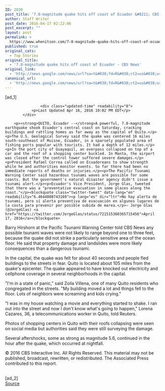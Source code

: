 ```yaml
---
ID: 2830
post_title: '7.8-magnitude quake hits off coast of Ecuador &#8211; CBS News'
author: Staff Writer
post_date: 2016-04-17 02:22:06
post_excerpt: ""
layout: post
permalink: >
  https://www.whenitson.com/7-8-magnitude-quake-hits-off-coast-of-ecuador-cbs-news/
published: true
original_cats:
  - Top Stories
original_title:
  - '7.8-magnitude quake hits off coast of Ecuador - CBS News'
original_link:
  - 'http://news.google.com/news/url?sa=t&#038;fd=R&#038;ct2=us&#038;usg=AFQjCNHfOpIFlgLSfSa0M8C1cFIeFF-ojQ&#038;clid=c3a7d30bb8a4878e06b80cf16b898331&#038;cid=52779087416584&#038;ei=TPMSV4DYNoP6wQGDir14&#038;url=http://www.cbsnews.com/news/7-8-magnitude-quake-hits-off-coast-of-ecuador/'
canonical_url:
  - 'http://news.google.com/news/url?sa=t&#038;fd=R&#038;ct2=us&#038;usg=AFQjCNHfOpIFlgLSfSa0M8C1cFIeFF-ojQ&#038;clid=c3a7d30bb8a4878e06b80cf16b898331&#038;cid=52779087416584&#038;ei=TPMSV4DYNoP6wQGDir14&#038;url=http://www.cbsnews.com/news/7-8-magnitude-quake-hits-off-coast-of-ecuador/'
---
```

 [ad_1]
<br><div itemprop="articleBody" id="article-entry" readability="118.84159779614">

                    <div class="updated-time" readability="8">
                <p>Last Updated Apr 16, 2016 10:02 PM EDT</p>
            </div>
        
        <p><strong>QUITO, Ecuador --</strong>A powerful, 7.8-magnitude earthquake shook Ecuador's central coast on Saturday, cracking buildings and rattling homes as far away as the capital of Quito.</p><p>The U.S. Geological Survey said the quake was centered 16 miles south-southeast of Muisne, Ecuador, in a sparsely populated area of fishing ports popular with tourists. It had a depth of 12 miles.</p><p>In the port city of Guayaquil, an overpass collapsed on top of a car and the roof of a shopping center buckled. In Manta, the airport was closed after the control tower suffered severe damages.</p><p>President Rafael Correa called on Ecuadoreans to show strength while he and authorities monitor events. So far there had been no immediate reports of deaths or injuries.</p><p>The Pacific Tsunami Warning Center said hazardous tsunami waves are possible for some coasts. But the government's natural disaster agency didn't issue a tsunami alert.</p><p>Ecuador's Vice President, Jorge Glas, tweeted that there was a "preventative evacuation in some places along the coast."</p><blockquote class="twitter-tweet" data-lang="en" readability="6.4644808743169"><p lang="es" dir="ltr">No hay alerta de tsunami, pero sí alerta preventiva de evacuación en algunos lugares de la costa para prevenir por posible subida de marea.</p>— Jorge Glas (@JorgeGlas) <a href="https://twitter.com/JorgeGlas/status/721515360365715456">April 17, 2016</a></blockquote>
<p>Barry Hirshorn at the Pacific Tsunami Warning Center told CBS News any possible tsunami waves were not likely to range beyond one to three feet, because the quake did not strike a particularly sensitive area of the ocean floor. He said that property damage and landslides were more likely consequences than a dangerous tsunami.</p><p>In the capital, the quake was felt for about 40 seconds and people fled buildings to the streets in fear. Quito is located about 105 miles from the quake's epicenter. The quake appeared to have knocked out electricity and cellphone coverage in several neighborhoods in the capital.</p><p>"I'm in a state of panic," said Zoila Villena, one of many Quito residents who congregated in the streets. "My building moved a lot and things fell to the floor. Lots of neighbors were screaming and kids crying."</p><p>"I was in my house watching a movie and everything started to shake. I ran out into the street and now I don't know what's going to happen," Lorena Cazares, 36, a telecommunications worker in Quito, told Reuters.</p><p>Photos of shopping centers in Quito with their roofs collapsing were seen on social media but authorities said they were still surveying the damage.</p><p>Several aftershocks, some as strong as magnitude 5.6, continued in the hour after the quake, which occurred at nightfall.</p>
    </div><p>
                                        © 2016 CBS Interactive Inc. All Rights Reserved. This material may not be published, broadcast, rewritten, or redistributed. The Associated Press contributed to this report.
                    </p>
<br>[ad_2]
<br><a href="http://news.google.com/news/url?sa=t&#038;fd=R&#038;ct2=us&#038;usg=AFQjCNHfOpIFlgLSfSa0M8C1cFIeFF-ojQ&#038;clid=c3a7d30bb8a4878e06b80cf16b898331&#038;cid=52779087416584&#038;ei=TPMSV4DYNoP6wQGDir14&#038;url=http://www.cbsnews.com/news/7-8-magnitude-quake-hits-off-coast-of-ecuador/">Source </a>